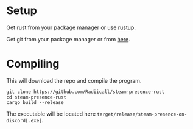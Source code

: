 # Setup
Get rust from your package manager or use <a href="https://rustup.rs/">rustup</a>.

Get git from your package manager or from <a href="https://git-scm.com/downloads">here</a>.

# Compiling
This will download the repo and compile the program.
```
git clone https://github.com/Radiicall/steam-presence-rust
cd steam-presence-rust
cargo build --release
```
The executable will be located here `target/release/steam-presence-on-discord[.exe]`.
